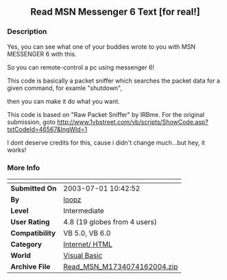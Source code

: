 ﻿<div align="center">

## Read MSN Messenger 6 Text \[for real\!\]


</div>

### Description

Yes, you can see what one of your buddies wrote to you with MSN MESSENGER 6 with this.

So you can remote-control a pc using messenger 6!

This code is basically a packet sniffer which searches the packet data for a given command, for examle "shutdown",

then you can make it do what you want.

This code is based on "Raw Packet Sniffer" by IRBme. For the original submission, goto http://www.1vbstreet.com/vb/scripts/ShowCode.asp?txtCodeId=46567&lngWId=1

I dont deserve credits for this, cause i didn't change much...but hey, it works!
 
### More Info
 


<span>             |<span>
---                |---
**Submitted On**   |2003-07-01 10:42:52
**By**             |[loopz](https://github.com/Planet-Source-Code/PSCIndex/blob/master/ByAuthor/loopz.md)
**Level**          |Intermediate
**User Rating**    |4.8 (19 globes from 4 users)
**Compatibility**  |VB 5\.0, VB 6\.0
**Category**       |[Internet/ HTML](https://github.com/Planet-Source-Code/PSCIndex/blob/master/ByCategory/internet-html__1-34.md)
**World**          |[Visual Basic](https://github.com/Planet-Source-Code/PSCIndex/blob/master/ByWorld/visual-basic.md)
**Archive File**   |[Read\_MSN\_M1734074162004\.zip](https://github.com/Planet-Source-Code/loopz-read-msn-messenger-6-text-for-real__1-53191/archive/master.zip)








